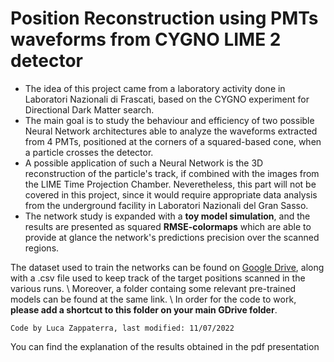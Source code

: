# **Position Reconstruction using PMTs waveforms from CYGNO LIME 2 detector**

* The idea of this project came from a laboratory activity done in Laboratori Nazionali di Frascati, based on the CYGNO experiment for Directional Dark Matter search. 
* The main goal is to study the behaviour and efficiency of two possible Neural Network architectures able to analyze the waveforms extracted from 4 PMTs, positioned at the corners of a squared-based cone, when a particle crosses the detector.
* A possible application of such a Neural Network is the 3D reconstruction of the particle's track, if combined with the images from the LIME Time Projection Chamber. Neveretheless, this part will not be covered in this project, since it would require appropriate data analysis from the underground facility in Laboratori Nazionali del Gran Sasso.
* The network study is expanded with a **toy model simulation**, and the results are presented as squared **RMSE-colormaps** which are able to provide at glance the network's predictions precision over the scanned regions.

The dataset used to train the networks can be found on [Google Drive](https://drive.google.com/drive/folders/1-3Ghqj2Ps7Avec3rxHVLbOZatDtLko-8?usp=sharing), along with a .csv file used to keep track of the target positions scanned in the various runs. \\
Moreover, a folder containg some relevant pre-trained models can be found at the same link. \\
In order for the code to work, **please add a shortcut to this folder on your main GDrive folder**.

```
Code by Luca Zappaterra, last modified: 11/07/2022
```

You can find the explanation of the results obtained in the pdf presentation
